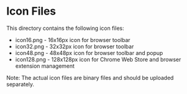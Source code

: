 # Icon Files

This directory contains the following icon files:

- icon16.png - 16x16px icon for browser toolbar
- icon32.png - 32x32px icon for browser toolbar
- icon48.png - 48x48px icon for browser toolbar and popup
- icon128.png - 128x128px icon for Chrome Web Store and browser extension management

Note: The actual icon files are binary files and should be uploaded separately.